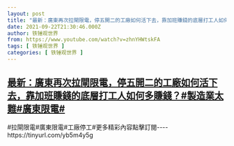 ```yaml
---
layout: post
title: "最新：廣東再次拉閘限電，停五開二的工廠如何活下去，靠加班賺錢的底層打工人如何多賺錢？#製造業太難#廣東限電#"
date: 2021-09-22T21:30:46.000Z
author: 铁锤观世界
from: https://www.youtube.com/watch?v=zhnYHWtskFA
tags: [ 铁锤观世界 ]
categories: [ 铁锤观世界 ]
---
```

<!--1632346246000-->
[最新：廣東再次拉閘限電，停五開二的工廠如何活下去，靠加班賺錢的底層打工人如何多賺錢？#製造業太難#廣東限電#](https://www.youtube.com/watch?v=zhnYHWtskFA)
------

<div>
#拉閘限電#廣東限電#工廠停工#更多精彩內容點擊訂閱----https://tinyurl.com/yb5m4y5g
</div>
